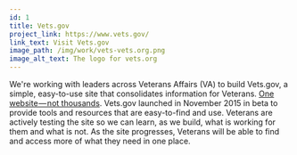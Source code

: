 ```yaml
---
id: 1
title: Vets.gov
project_link: https://www.vets.gov/
link_text: Visit Vets.gov
image_path: /img/work/vets-vets.org.png
image_alt_text: The logo for vets.org
---
```


We're working with leaders across Veterans Affairs (VA) to build Vets.gov, a simple, easy-to-use site that consolidates information for Veterans. [One website&#8202;&mdash;&#8202;not thousands](https://www.vets.gov/playbook). Vets.gov launched in November 2015 in beta to provide tools and resources that are easy-to-find and use. Veterans are actively testing the site so we can learn, as we build, what is working for them and what is not. As the site progresses, Veterans will be able to find and access more of what they need in one place.